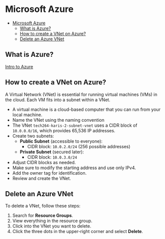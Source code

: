 # Microsoft Azure

- [Microsoft Azure](#microsoft-azure)
  - [What is Azure?](#what-is-azure)
  - [How to create a VNet on Azure?](#how-to-create-a-vnet-on-azure)
  - [Delete an Azure VNet](#delete-an-azure-vnet)

## What is Azure?

[Intro to Azure](intro-to-azure.md)

## How to create a VNet on Azure?

A Virtual Network (VNet) is essential for running virtual machines (VMs) in the cloud. Each VM fits into a subnet within a VNet.

- A virtual machine is a cloud-based computer that you can run from your local machine.
- Name the VNet using the naming convention
- The VNet `tech264-karis-2-subnet-vnet` uses a CIDR block of `10.0.0.0/16`, which provides 65,536 IP addresses.
- Create two subnets:
  - **Public Subnet** (accessible to everyone):
    - CIDR block: `10.0.2.0/24` (256 possible addresses)
  - **Private Subnet** (secured later):
    - CIDR block: `10.0.3.0/24`
- Adjust CIDR blocks as needed.
- Make sure to modify the starting address and use only IPv4.
- Add the owner tag for identification.
- Review and create the VNet.

## Delete an Azure VNet

To delete a VNet, follow these steps:

1. Search for **Resource Groups**.
2. View everything in the resource group.
3. Click into the VNet you want to delete.
4. Click the three dots in the upper-right corner and select **Delete**.
